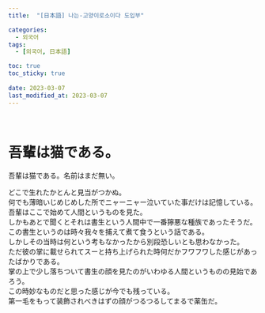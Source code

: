 ```yaml
---
title:  "[日本語] 나는-고양이로소이다 도입부"

categories:
  - 외국어
tags:
  - [외국어, 日本語]

toc: true
toc_sticky: true
 
date: 2023-03-07
last_modified_at: 2023-03-07
---
```


<br/>

# 吾輩は猫である。

吾輩は猫である。名前はまだ無い。 

どこで生れたかとんと見当がつかぬ。  
何でも薄暗いじめじめした所でニャーニャー泣いていた事だけは記憶している。  
吾輩はここで始めて人間というものを見た。  
しかもあとで聞くとそれは書生という人間中で一番獰悪な種族であったそうだ。  
この書生というのは時々我々を捕えて煮て食うという話である。  
しかしその当時は何という考もなかったから別段恐しいとも思わなかった。  
ただ彼の掌に載せられてスーと持ち上げられた時何だかフワフワした感じがあったばかりである。  
掌の上で少し落ちついて書生の顔を見たのがいわゆる人間というものの見始であろう。  
この時妙なものだと思った感じが今でも残っている。  
第一毛をもって装飾されべきはずの顔がつるつるしてまるで薬缶だ。  